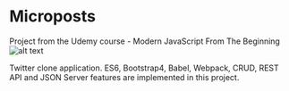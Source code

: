 # Microposts

Project from the Udemy course - Modern JavaScript From The Beginning
![alt text](https://i.ibb.co/K23kNr1/Screen-Shot-2019-10-15-at-10-43-56-PM.png)

Twitter clone application. 
ES6, Bootstrap4, Babel, Webpack, CRUD, REST API and JSON Server features are implemented in this project.

